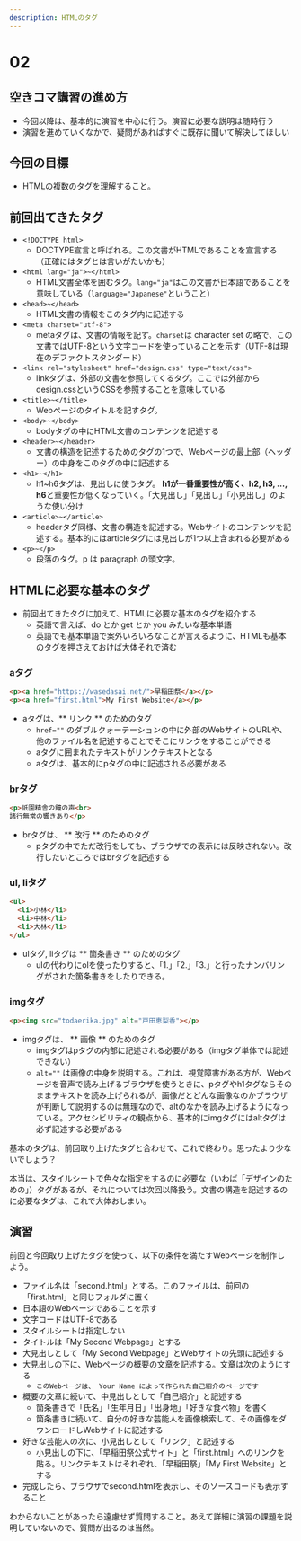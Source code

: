 ```yaml
---
description: HTMLのタグ
---
```


# 02

## 空きコマ講習の進め方

* 今回以降は、基本的に演習を中心に行う。演習に必要な説明は随時行う
* 演習を進めていくなかで、疑問があればすぐに既存に聞いて解決してほしい

## 今回の目標

* HTMLの複数のタグを理解すること。

## 前回出てきたタグ

* `<!DOCTYPE html>`
  * DOCTYPE宣言と呼ばれる。この文書がHTMLであることを宣言する（正確にはタグとは言いがたいかも）
* `<html lang="ja">~</html>`
  * HTML文書全体を囲むタグ。`lang="ja"`はこの文書が日本語であることを意味している（`language="Japanese"`ということ）
* `<head>~</head>`
  * HTML文書の情報をこのタグ内に記述する
* `<meta charset="utf-8">`
  * metaタグは、文書の情報を記す。`charset`は character set の略で、この文書ではUTF-8という文字コードを使っていることを示す（UTF-8は現在のデファクトスタンダード）
* `<link rel="stylesheet" href="design.css" type="text/css">`
  * linkタグは、外部の文書を参照してくるタグ。ここでは外部からdesign.cssというCSSを参照することを意味している
* `<title>~</title>`
  * Webページのタイトルを記すタグ。
* `<body>~</body>`
  * bodyタグの中にHTML文書のコンテンツを記述する
* `<header>~</header>`
  * 文書の構造を記述するためのタグの1つで、Webページの最上部（ヘッダー）の中身をこのタグの中に記述する
* `<h1>~</h1>`
  * h1~h6タグは、見出しに使うタグ。 **h1が一番重要性が高く、h2, h3, ..., h6**と重要性が低くなっていく。「大見出し」「見出し」「小見出し」のような使い分け
* `<article>~</article>`
  * headerタグ同様、文書の構造を記述する。Webサイトのコンテンツを記述する。基本的にはarticleタグには見出しが1つ以上含まれる必要がある
* `<p>~</p>`
  * 段落のタグ。p は paragraph の頭文字。

## HTMLに必要な基本のタグ

* 前回出てきたタグに加えて、HTMLに必要な基本のタグを紹介する
  * 英語で言えば、do とか get とか you みたいな基本単語
  * 英語でも基本単語で案外いろいろなことが言えるように、HTMLも基本のタグを押さえておけば大体それで済む

### aタグ

```html
<p><a href="https://wasedasai.net/">早稲田祭</a></p>
<p><a href="first.html">My First Website</a></p>
```

* aタグは、** リンク ** のためのタグ
  * `href=""` のダブルクォーテーションの中に外部のWebサイトのURLや、他のファイル名を記述することでそこにリンクをすることができる
  * aタグに囲まれたテキストがリンクテキストとなる
  * aタグは、基本的にpタグの中に記述される必要がある

### brタグ

```html
<p>祇園精舎の鐘の声<br>
諸行無常の響きあり</p>
```

* brタグは、 ** 改行 ** のためのタグ
  * pタグの中でただ改行をしても、ブラウザでの表示には反映されない。改行したいところではbrタグを記述する

### ul, liタグ

```html
<ul>
  <li>小林</li>
  <li>中林</li>
  <li>大林</li>
</ul>
```

* ulタグ, liタグは ** 箇条書き ** のためのタグ
  * ulの代わりにolを使ったりすると、「1.」「2.」「3.」と行ったナンバリングがされた箇条書きをしたりできる。

### imgタグ

```html
<p><img src="todaerika.jpg" alt="戸田恵梨香"></p>
```

* imgタグは、 ** 画像 ** のためのタグ
  * imgタグはpタグの内部に記述される必要がある（imgタグ単体では記述できない）
  * `alt=""` は画像の中身を説明する。これは、視覚障害がある方が、Webページを音声で読み上げるブラウザを使うときに、pタグやh1タグならそのままテキストを読み上げられるが、画像だとどんな画像なのかブラウザが判断して説明するのは無理なので、altのなかを読み上げるようになっている。アクセシビリティの観点から、基本的にimgタグにはaltタグは必ず記述する必要がある

基本のタグは、前回取り上げたタグと合わせて、これで終わり。思ったより少ないでしょう？

本当は、スタイルシートで色々な指定をするのに必要な（いわば「デザインのための」）タグがあるが、それについては次回以降扱う。文書の構造を記述するのに必要なタグは、これで大体おしまい。

## 演習
前回と今回取り上げたタグを使って、以下の条件を満たすWebページを制作しよう。

* ファイル名は「second.html」とする。このファイルは、前回の「first.html」と同じフォルダに置く
* 日本語のWebページであることを示す
* 文字コードはUTF-8である
* スタイルシートは指定しない
* タイトルは「My Second Webpage」とする
* 大見出しとして「My Second Webpage」とWebサイトの先頭に記述する
* 大見出しの下に、Webページの概要の文章を記述する。文章は次のようにする
  * `このWebページは、 Your Name によって作られた自己紹介のページです`
* 概要の文章に続いて、中見出しとして「自己紹介」と記述する
  * 箇条書きで「氏名」「生年月日」「出身地」「好きな食べ物」を書く
  * 箇条書きに続いて、自分の好きな芸能人を画像検索して、その画像をダウンロードしWebサイトに記述する
* 好きな芸能人の次に、小見出しとして「リンク」と記述する
  * 小見出しの下に、「早稲田祭公式サイト」と「first.html」へのリンクを貼る。リンクテキストはそれぞれ、「早稲田祭」「My First Website」とする
* 完成したら、ブラウザでsecond.htmlを表示し、そのソースコードも表示すること

わからないことがあったら遠慮せず質問すること。あえて詳細に演習の課題を説明していないので、質問が出るのは当然。